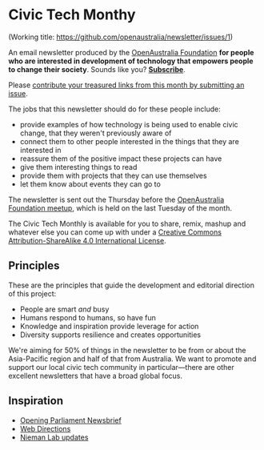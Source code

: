 # Civic Tech Monthy

(Working title: https://github.com/openaustralia/newsletter/issues/1)

An email newsletter produced by the [OpenAustralia Foundation](oaf.org.au) **for people who are interested in development of technology that empowers people to change their society**. Sounds like you? [**Subscribe**](http://eepurl.com/bcE0DX).

Please [contribute your treasured links from this month by submitting an issue](https://github.com/openaustralia/newsletter/issues/new?title=[ITEM]).

The jobs that this newsletter should do for these people include:

* provide examples of how technology is being used to enable civic change, that they weren't previously aware of
* connect them to other people interested in the things that they are interested in
* reassure them of the positive impact these projects can have
* give them interesting things to read
* provide them with projects that they can use themselves
* let them know about events they can go to

The newsletter is sent out the Thursday before the [OpenAustralia Foundation meetup](http://www.meetup.com/OpenAustralia-Foundation/), which is held on the last Tuesday of the month.

The Civic Tech Monthly is available for you to share, remix, mashup and whatever else you can come up with under a [Creative Commons Attribution-ShareAlike 4.0 International License](http://creativecommons.org/licenses/by-sa/4.0/).

## Principles

These are the principles that guide the development and editorial direction of this project:

* People are smart *and* busy
* Humans respond to humans, so have fun
* Knowledge and inspiration provide leverage for action
* Diversity supports resilience and creates opportunities

We're aiming for 50% of things in the newsletter to be from or about the Asia-Pacific region and half of that from Australia. We want to promote and support our local civic tech community in particular—there are other excellent newsletters that have a broad global focus.

## Inspiration

* [Opening Parliament Newsbrief](http://blog.openingparliament.org/)
* [Web Directions](http://www.webdirections.org/newsletter/)
* [Nieman Lab updates](http://www.niemanlab.org/subscribe/)
